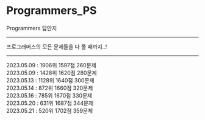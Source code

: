 # Programmers_PS

Programmers 답안지

---

프로그래머스의 모든 문제들을 다 풀 때까지..!

---

2023.05.09 : 1906위 1597점 260문제  
2023.05.09 : 1428위 1620점 280문제  
2023.05.13 : 1128위 1640점 300문제  
2023.05.14 : 872위 1660점 320문제  
2023.05.16 : 785위 1670점 330문제  
2023.05.20 : 631위 1687점 344문제  
2023.05.21 : 520위 1702점 359문제
